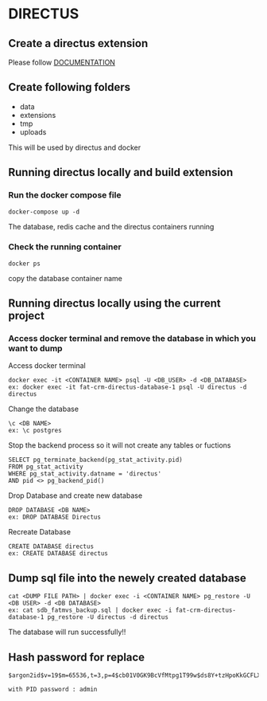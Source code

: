 # DIRECTUS

## Create a directus extension
Please follow [DOCUMENTATION](https://docs.directus.io/extensions/creating-extensions.html)

## Create following folders 
- data
- extensions
- tmp
- uploads

This will be used by directus and docker

## Running directus locally and build extension

### Run the docker compose file 
```
docker-compose up -d
```
The database, redis cache and the directus containers running

### Check the running container
```
docker ps
```
copy the database container name

## Running directus locally using the current project

### Access docker terminal and remove the database in which you want to dump

Access docker terminal

```
docker exec -it <CONTAINER NAME> psql -U <DB_USER> -d <DB_DATABASE>
ex: docker exec -it fat-crm-directus-database-1 psql -U directus -d directus
```
Change the database
```
\c <DB NAME>
ex: \c postgres
```

Stop the backend process so it will not create any tables or fuctions
```
SELECT pg_terminate_backend(pg_stat_activity.pid)
FROM pg_stat_activity
WHERE pg_stat_activity.datname = 'directus'
AND pid <> pg_backend_pid()
```

Drop Database and create new database

```
DROP DATABASE <DB NAME>
ex: DROP DATABASE Directus
```

Recreate Database
```
CREATE DATABASE directus
ex: CREATE DATABASE directus
```

## Dump sql file into the newely created database


```
cat <DUMP FILE PATH> | docker exec -i <CONTAINER NAME> pg_restore -U <DB USER> -d <DB DATABASE>
ex: cat sdb_fatmvs_backup.sql | docker exec -i fat-crm-directus-database-1 pg_restore -U directus -d directus
```

The database will run successfully!!

## Hash password for replace

```
$argon2id$v=19$m=65536,t=3,p=4$cb01V0GK9BcVfMtpg1T99w$ds8Y+tzHpoKkGCFLXKgG4bkHUnYfyUxjkRC5KNmXH4o

with PID password : admin
```